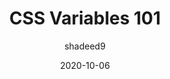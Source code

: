 ---
author: shadeed9
date: 2020-10-06
permalink: false
tags:
  - css
target_url: https://ishadeed.com/article/css-vars-101/
title: CSS Variables 101
---